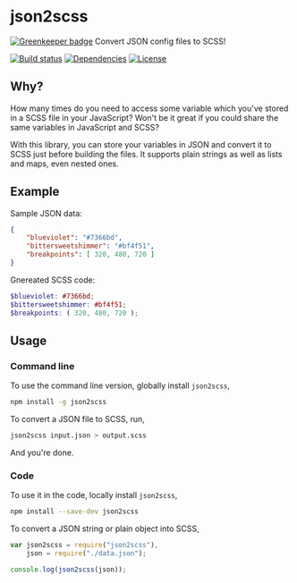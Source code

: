# json2scss

[![Greenkeeper badge](https://badges.greenkeeper.io/satya164/json2scss.svg)](https://greenkeeper.io/)
Convert JSON config files to SCSS!

[![Build status](https://travis-ci.org/satya164/json2scss.svg?branch=master)](https://travis-ci.org/satya164/json2scss)
[![Dependencies](https://david-dm.org/satya164/json2scss.svg)](https://david-dm.org/satya164/json2scss)
[![License](https://img.shields.io/npm/l/json2scss.svg)](http://opensource.org/licenses/mit-license.php)

## Why?
How many times do you need to access some variable which you've stored in a SCSS file in your JavaScript? Won't be it great if you could share the same variables in JavaScript and SCSS?

With this library, you can store your variables in JSON and convert it to SCSS just before building the files. It supports plain strings as well as lists and maps, even nested ones.

## Example

Sample JSON data:
```json
{
    "blueviolet": "#7366bd",
    "bittersweetshimmer": "#bf4f51",
    "breakpoints": [ 320, 480, 720 ]
}
```

Gnereated SCSS code:
```scss
$blueviolet: #7366bd;
$bittersweetshimmer: #bf4f51;
$breakpoints: ( 320, 480, 720 );
```

## Usage

### Command line

To use the command line version, globally install `json2scss`,

```sh
npm install -g json2scss
```

To convert a JSON file to SCSS, run,

```sh
json2scss input.json > output.scss
```

And you're done.

### Code

To use it in the code, locally install `json2scss`,

```sh
npm install --save-dev json2scss
```

To convert a JSON string or plain object into SCSS,

```javascript
var json2scss = require("json2scss"),
    json = require("./data.json");

console.log(json2scss(json));
```
